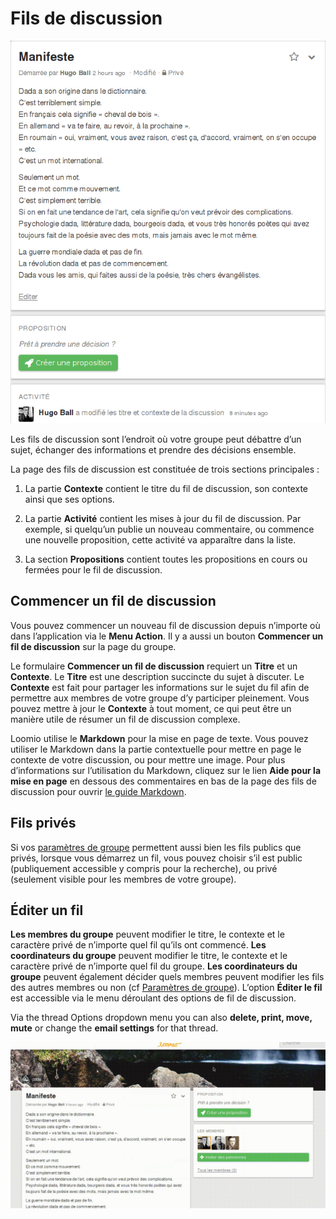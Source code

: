 # Fils de discussion

<img class="screenshot" alt="Fil de discussion" src="thread_page.png" />

Les fils de discussion sont l‎’endroit où votre groupe peut débattre d‎’un sujet, échanger des informations et prendre des décisions ensemble.

La page des fils de discussion est constituée de trois sections principales&nbsp;:

1. La partie **Contexte** contient le titre du fil de discussion, son contexte ainsi que ses options.

2. La partie **Activité** contient les mises à jour du fil de discussion. Par exemple, si quelqu‎’un publie un nouveau commentaire, ou commence une nouvelle proposition, cette activité va apparaître dans la liste.

3. La section **Propositions** contient toutes les propositions en cours ou fermées pour le fil de discussion.

## Commencer un fil de discussion

Vous pouvez commencer un nouveau fil de discussion depuis n‎’importe où dans l‎’application via le **Menu Action**. Il y a aussi un bouton **Commencer un fil de discussion** sur la page du groupe.

Le formulaire **Commencer un fil de discussion** requiert un **Titre** et un **Contexte**. Le **Titre** est une description succincte du sujet à discuter. Le **Contexte** est fait pour partager les informations sur le sujet du fil afin de permettre aux membres de votre groupe d‎’y participer pleinement. Vous pouvez mettre à jour le **Contexte** à tout moment, ce qui peut être un manière utile de résumer un fil de discussion complexe.

Loomio utilise le **Markdown** pour la mise en page de texte. Vous pouvez utiliser le Markdown dans la partie contextuelle pour mettre en page le contexte de votre discussion, ou pour mettre une image. Pour plus d‎’informations sur l‎’utilisation du Markdown, cliquez sur le lien **Aide pour la mise en page** en dessous des commentaires en bas de la page des fils de discussion pour ouvrir [le guide Markdown](https://loomio.org/markdown).

## Fils privés

Si vos [paramètres de groupe](group_settings.html) permettent aussi bien les fils publics que privés, lorsque vous démarrez un fil, vous pouvez choisir s’il est public (publiquement accessible y compris pour la recherche), ou privé (seulement visible pour les membres de votre groupe).

## Éditer un fil

**Les membres du groupe** peuvent modifier le titre, le contexte et le caractère privé de n‎’importe quel fil qu‎’ils ont commencé. **Les coordinateurs du groupe** peuvent modifier le titre, le contexte et le caractère privé de n‎’importe quel fil du groupe. **Les coordinateurs du groupe** peuvent également décider quels membres peuvent modifier les fils des autres membres ou non (cf [Paramètres de groupe](group_settings.html)).
L‎’option **Éditer le fil** est accessible via le menu déroulant des options de fil de discussion.

Via the thread Options dropdown menu you can also **delete, print, move, mute** or change the **email settings** for that thread.

<img class="screenshot" alt="Menu déroulant des options de fil de discussion" src="edit_thread.gif" />
